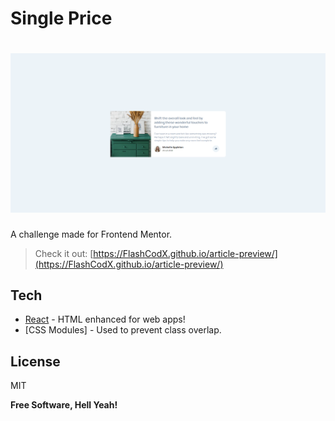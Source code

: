 # Single Price

# ![preview](./src/assets/screenshot.png)

A challenge made for Frontend Mentor.

> Check it out: [https://FlashCodX.github.io/article-preview/](https://FlashCodX.github.io/article-preview/)

## Tech

- [React] - HTML enhanced for web apps!
- [CSS Modules] - Used to prevent class overlap.

## License

MIT

**Free Software, Hell Yeah!**

[react]: https://reactjs.org/
